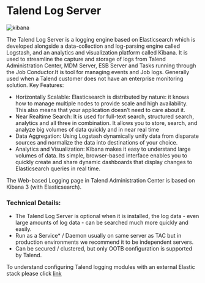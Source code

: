 # Talend Log Server

![kibana][kibana]

The Talend Log Server is a logging engine based on Elasticsearch which is developed alongside a data-collection and log-parsing engine called Logstash, and an analytics and visualization platform called Kibana.
It is used to streamline the capture and storage of logs from Talend Administration Center, MDM Server, ESB Server and Tasks running through the Job Conductor.It is tool for managing events and Job logs. Generally used when a Talend customer does not have an enterprise monitoring solution.
Key Features:
- Horizontally Scalable: Elasticsearch is distributed by nature: it knows how to manage multiple nodes to provide scale and high availability. This also means that your application doesn’t need to care about it.
- Near Realtime Search: It is used for full-text search, structured search, analytics and all three in combination. It allows you to store, search, and analyze big volumes of data quickly and in near real time
- Data Aggregation: Using Logstash dynamically unify data from disparate sources and normalize the data into destinations of your choice.
- Analytics and Visualization: Kibana makes it easy to understand large volumes of data. Its simple, browser-based interface enables you to quickly create and share dynamic dashboards that display changes to Elasticsearch queries in real time. 

The Web-based Logging page in Talend Administration Center is based on Kibana 3 (with Elasticsearch).

### Technical Details:
- The Talend Log Server is optional when it is installed, the log data - even large amounts of log data - can be searched much more quickly and easily.
- Run as a Service* / Daemon usually on same server as TAC but in production environments we recommend it to be independent servers.
- Can be secured / clustered, but only OOTB configuration is supported by Talend.

To understand configuring Talend logging modules with an external Elastic stack please click [link][external]

<!-- links -->
[external]: https://help.talend.com/reader/vuI_X~V6unFjTgNxRMPcLw/Bha0T_WyR_U4ZkVXo2F1Dg "Configuring Talend logging modules with an external Elastic stack"
[kibana]: https://help.talend.com/api/fluidtopicsclient/resources/1Ps50_m4VImQpacvXJ9LfQ/content "Kibana"
